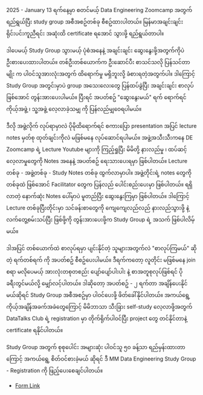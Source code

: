 2025 - January 13 ရက်နေ့မှာ စတင်မယ့် Data Engineering Zoomcamp အတွက်ရည်ရွယ်ပြီး study group အစီအစဥ်တစ်ခု စီစဥ်ထားပါတယ်။ မြန်မာအချင်းချင်း ရိုင်းပင်းကူညီရင်း အဆုံးထိ certificate ရအောင် သွားဖို့ ရည်ရွယ်တာပါ။

ဒါပေမယ့် Study Group သွားမယ့် ပုံစံအနေနဲ့ အချင်းချင်း ဆွေးနွေးဖို့အတွက်ကိုပဲ ဦးစားပေးထားပါတယ်။ တစ်ဦးတစ်ယောက်က ဦးဆောင်ပီး စာသင်သလို ပြန်သင်တာမျိုး က ပါဝင်သူအားလုံးအတွက် ထိရောက်မှု မရှိဘူးလို့ ခံစားရတဲ့အတွက်ပါ။ ဒါကြောင့် Study Group အတွင်းမှာပဲ group အသေးလေးတွေ ပြန်ထပ်ခွဲပြီး အချင်းချင်း စာလုပ်ဖြစ်အောင် တွန်းအားပေးပါမယ်။ ပြီးရင် အပတ်စဥ် "ဆွေးနွေးမယ်" ရက် ရောက်ရင် ကိုယ့်အဖွဲ့ ၊ သူ့အဖွဲ့ လေ့လာခဲ့သမျှ ကို ပြန်လည်မျှဝေရပါမယ်။ 

ဒီလို အဖွဲ့လိုက် လုပ်ရာမှာလဲ ပိုမိုထိရောက်ရင် စကားပြော presentation အပြင် lecture notes မှတ်စု ထုတ်ချင်းကိုလဲ မဖြစ်မနေ လုပ်ဆောင်ရပါမယ်။ အဖွဲ့အသီးသီးကနေ DE Zoomcamp ရဲ့ Lecture Youtube များကို ကြည့်ရှုပြီး မိမိတို့ နားလည်မှု ၊ ထပ်ဆင့်လေ့လာမှုတွေကို Notes အနေနဲ့ အပတ်စဥ် ရေးသားပေးရမှာ ဖြစ်ပါတယ်။ Lecture တစ်ခု - အဖွဲ့တစ်ခု - Study Notes တစ်ခု ထွက်လာမှာပါ။ အဖွဲ့တိုင်းရဲ့ notes တွေကို တစ်ခုထဲ ဖြစ်အောင် Facilitator တွေက ပြန်လည် ပေါင်းစည်းပေးမှာ ဖြစ်ပါတယ်။ ရရှိလာတဲ့ နောက်ဆုံး Notes ပေါ်မှာပဲ မူတည်ပြီး ဆွေးနွေးကြမှာ ဖြစ်ပါတယ်။ ဒါကြောင့် Lecture တစ်ခုပြီးတိုင်းမှာ သင်ခန်းစာတွေကို ကျေကျေလည်လည် နားလည်သွားဖို့ နဲ့ လက်တွေ့စမ်းသပ်ပြီး ဖြစ်ဖို့ကို တွန်းအားပေးဖို့က Study Group ရဲ့ အသက် ဖြစ်ပါလိမ့်မယ်။ 

ဒါအပြင် တစ်ယောက်ထဲ စာလုပ်ရမှာ ပျင်းနိုင်တဲ့ သူများအတွက်လဲ "စာလုပ်ကြမယ်" ဆိုတဲ့ ရက်တစ်ရက် ကို အပတ်စဥ် စီစဥ်ပေးပါမယ်။ ဒီရက်ကတော့ လူတိုင်း မဖြစ်မနေ join စရာ မလိုပေမယ့် အားလုံးတစုတစည်း ပျော်ပျော်ပါးပါး နဲ့ စာအတူစုလုပ်ဖြစ်ရင် ပိုခရီးတွင်မယ်လို့ မျှော်လင့်ပါတယ်။ ဒါဆိုတော့ အပတ်စဥ် - ၂ ရက်တာ အချိန်ပေးနိုင်မယ်ဆိုရင် Study Group အစီအစဥ်မှာ ပါဝင်ပေးဖို့ ဖိတ်ခေါ်နိုင်ပါတယ်။ အကယ်ရွေ့ ကိုယ့်အချိန်အခက်အခဲတွေကြောင့် မိမိဘာသာ သီးခြား self-study လေ့လာဖို့အတွက် DataTalks Club ရဲ့ registration မှာ တိုက်ရိုက်ပါဝင်ပြီး project တွေ တင်နိုင်တာနဲ့ certificate ရနိုင်ပါတယ်။ 

Study Group အတွက် စုစုပေါင်း အများဆုံး ပါဝင်သူ ၅၀ ခန့်သာ ရည်မှန်းထားတာကြောင့် အကယ်ရွေ့ စိတ်ဝင်စားခဲ့မယ် ဆိုရင် ဒီ MM Data Engineering Study Group - Registration ကို ဖြည့်ပေးစေချင်ပါတယ်။ 
- [Form Link](⁦[https://forms.gle/7JJ1FpPKBLvnvuTW9](https://forms.gle/7JJ1FpPKBLvnvuTW9?fbclid=IwZXh0bgNhZW0CMTAAAR09ipCOaI1RTfrKYATb-iahOVjjYusCnWaPkHXIQF4vSrzDc3PmUb3c5Bs_aem_3uUmf02oRud2t1lcBNQimw))